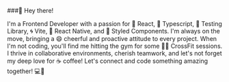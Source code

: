 ###👋 Hey there! 

I'm a Frontend Developer with a passion for 🚀 React, 🔧 Typescript, 🧪 Testing Library, 🌀 Vite, 📱 React Native, and 💅 Styled Components. I'm always on the move, bringing a 😄 cheerful and proactive attitude to every project. When I'm not coding, you'll find me hitting the gym for some 🏋️‍♂️ CrossFit sessions. I thrive in collaborative environments, cherish teamwork, and let's not forget my deep love for ☕ coffee! Let's connect and code something amazing together! 💻🤝
